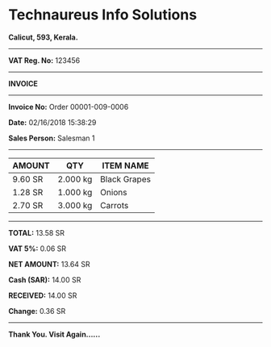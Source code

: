 # Technaureus Info Solutions

**Calicut, 593, Kerala.**

---

**VAT Reg. No:** 123456

---

**INVOICE**

---

**Invoice No:** Order 00001-009-0006

**Date:** 02/16/2018 15:38:29

**Sales Person:** Salesman 1

---

| AMOUNT | QTY | ITEM NAME |
|--------|-----|-----------|
| 9.60 SR | 2.000 kg | Black Grapes |
| 1.28 SR | 1.000 kg | Onions |
| 2.70 SR | 3.000 kg | Carrots |

---

**TOTAL:** 13.58 SR

**VAT 5%:** 0.06 SR

**NET AMOUNT:** 13.64 SR

**Cash (SAR):** 14.00 SR

**RECEIVED:** 14.00 SR

**Change:** 0.36 SR

---

**Thank You. Visit Again......**
